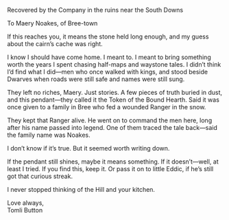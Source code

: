 
Recovered by the Company in the ruins near the South Downs  
  

To Maery Noakes, of Bree-town  
  
If this reaches you, it means the stone held long enough, and my guess about the cairn’s cache was right.  
  
I know I should have come home. I meant to. I meant to bring something worth the years I spent chasing half-maps and waystone tales. I didn’t think I’d find what I did—men who once walked with kings, and stood beside Dwarves when roads were still safe and names were still sung.  
  
They left no riches, Maery. Just stories. A few pieces of truth buried in dust, and this pendant—they called it the Token of the Bound Hearth. Said it was once given to a family in Bree who fed a wounded Ranger in the snow.  
  
They kept that Ranger alive. He went on to command the men here, long after his name passed into legend. One of them traced the tale back—said the family name was Noakes.  
  
I don’t know if it’s true. But it seemed worth writing down.  
  
If the pendant still shines, maybe it means something. If it doesn’t—well, at least I tried. If you find this, keep it. Or pass it on to little Eddic, if he’s still got that curious streak.  
  
I never stopped thinking of the Hill and your kitchen.  
  
Love always,   
Tomli Button